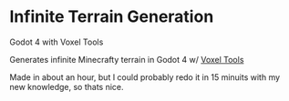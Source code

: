 # Infinite Terrain Generation
Godot 4 with Voxel Tools

Generates infinite Minecrafty terrain in Godot 4 w/ [Voxel Tools](https://voxel-tools.readthedocs.io/en/latest/)

Made in about an hour, but I could probably redo it in 15 minuits with my new knowledge, so thats nice.
